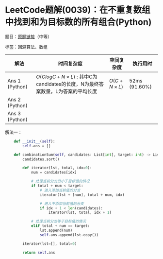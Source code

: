 # LeetCode题解(0039)：在不重复数组中找到和为目标数的所有组合(Python)

题目：[原题链接](https://leetcode-cn.com/problems/combination-sum/)（中等）

标签：回溯算法、数组

| 解法           | 时间复杂度                                                   | 空间复杂度 | 执行用时      |
| -------------- | ------------------------------------------------------------ | ---------- | ------------- |
| Ans 1 (Python) | $O(ClogC+N×L)$ : 其中C为candidates的长度，N为最终答案数量，L为答案的平均长度 | $O(C+N×L)$ | 52ms (91.60%) |
| Ans 2 (Python) |                                                              |            |               |
| Ans 3 (Python) |                                                              |            |               |

解法一：

```python
    def __init__(self):
        self.ans = []

    def combinationSum(self, candidates: List[int], target: int) -> List[List[int]]:
        candidates.sort()

        def iterator(lst, total, idx=0):
            num = candidates[idx]

            # 处理当前分支仍小于目标值的情况
            if total + num < target:
                # 进入添加当前值的分支
                iterator(lst + [num], total + num, idx)

                # 进入不添加当前值的分支
                if idx + 1 < len(candidates):
                    iterator(lst, total, idx + 1)

            # 处理当前分支等于目标值的情况
            elif total + num == target:
                lst.append(num)
                self.ans.append(lst.copy())

        iterator(lst=[], total=0)

        return self.ans

```